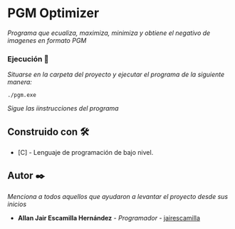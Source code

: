 # PGM Optimizer

_Programa que ecualiza, maximiza, minimiza y obtiene el negativo de imagenes en formato PGM_



### Ejecución 🔧

_Situarse en la carpeta del proyecto y ejecutar el programa de la siguiente manera:_

```
./pgm.exe
```

_Sigue las iinstrucciones del programa_

## Construido con 🛠️


* [C] - Lenguaje de programación de bajo nivel.


## Autor ✒️

_Menciona a todos aquellos que ayudaron a levantar el proyecto desde sus inicios_

* **Allan Jair Escamilla Hernández** - *Programador* - [jairescamilla](https://github.com/jairescamilla)


